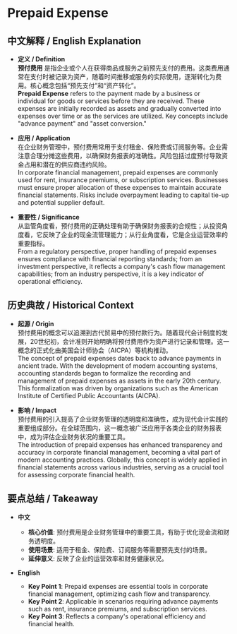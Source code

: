 # Prepaid Expense

## 中文解释 / English Explanation

* **定义 / Definition**  
  **预付费用** 是指企业或个人在获得商品或服务之前预先支付的费用。这类费用通常在支付时被记录为资产，随着时间推移或服务的实际使用，逐渐转化为费用。核心概念包括“预先支付”和“资产转化”。  
  **Prepaid Expense** refers to the payment made by a business or individual for goods or services before they are received. These expenses are initially recorded as assets and gradually converted into expenses over time or as the services are utilized. Key concepts include "advance payment" and "asset conversion."

* **应用 / Application**  
  在企业财务管理中，预付费用常用于支付租金、保险费或订阅服务等。企业需注意合理分摊这些费用，以确保财务报表的准确性。风险包括过度预付导致资金占用和潜在的供应商违约风险。  
  In corporate financial management, prepaid expenses are commonly used for rent, insurance premiums, or subscription services. Businesses must ensure proper allocation of these expenses to maintain accurate financial statements. Risks include overpayment leading to capital tie-up and potential supplier default.

* **重要性 / Significance**  
  从监管角度看，预付费用的正确处理有助于确保财务报表的合规性；从投资角度看，它反映了企业的现金流管理能力；从行业角度看，它是企业运营效率的重要指标。  
  From a regulatory perspective, proper handling of prepaid expenses ensures compliance with financial reporting standards; from an investment perspective, it reflects a company's cash flow management capabilities; from an industry perspective, it is a key indicator of operational efficiency.

## 历史典故 / Historical Context

* **起源 / Origin**  
  预付费用的概念可以追溯到古代贸易中的预付款行为。随着现代会计制度的发展，20世纪初，会计准则开始明确将预付费用作为资产进行记录和管理。这一概念的正式化由美国会计师协会（AICPA）等机构推动。  
  The concept of prepaid expenses dates back to advance payments in ancient trade. With the development of modern accounting systems, accounting standards began to formalize the recording and management of prepaid expenses as assets in the early 20th century. This formalization was driven by organizations such as the American Institute of Certified Public Accountants (AICPA).

* **影响 / Impact**  
  预付费用的引入提高了企业财务管理的透明度和准确性，成为现代会计实践的重要组成部分。在全球范围内，这一概念被广泛应用于各类企业的财务报表中，成为评估企业财务状况的重要工具。  
  The introduction of prepaid expenses has enhanced transparency and accuracy in corporate financial management, becoming a vital part of modern accounting practices. Globally, this concept is widely applied in financial statements across various industries, serving as a crucial tool for assessing corporate financial health.

## 要点总结 / Takeaway

* **中文**  
  - **核心价值**: 预付费用是企业财务管理中的重要工具，有助于优化现金流和财务透明度。  
  - **使用场景**: 适用于租金、保险费、订阅服务等需要预先支付的场景。  
  - **延伸意义**: 反映了企业的运营效率和财务健康状况。

* **English**  
  - **Key Point 1**: Prepaid expenses are essential tools in corporate financial management, optimizing cash flow and transparency.  
  - **Key Point 2**: Applicable in scenarios requiring advance payments such as rent, insurance premiums, and subscription services.  
  - **Key Point 3**: Reflects a company's operational efficiency and financial health.